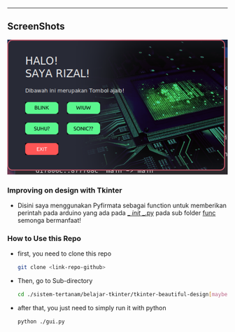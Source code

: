 ---
## ScreenShots

<p align="center">
  <img src="https://github.com/RizalAchp/sistem-tertanam/blob/main/belajar-tkinter/galery/maim-region-20211106-011054.png">
</p>

### Improving on design with Tkinter

* Disini saya menggunakan Pyfirmata sebagai function untuk memberikan perintah pada arduino yang ada pada [_ _init_ _.py](https://github.com/RizalAchp/sistem-tertanam/blob/main/belajar-tkinter/tkinter-beautiful-design%5Bmaybe%5D/func/__init__.py) pada sub folder [func](https://github.com/RizalAchp/sistem-tertanam/tree/main/belajar-tkinter/tkinter-beautiful-design%5Bmaybe%5D/func)
semonga bermanfaat!

### How to Use this Repo

* first, you need to clone this repo

    ```bash
    git clone <link-repo-github>
    ```

* Then, go to Sub-directory

    ```bash
    cd ./sistem-tertanam/belajar-tkinter/tkinter-beautiful-design[maybe]/
    ```
* after that, you just need to simply run it with python

    ```bash
    python ./gui.py
    ```
